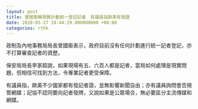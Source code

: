 ```yaml
---
layout: post
title: 曾國衞稱現無計劃統一登記記者　有議員指歐美有發證
date: 2020-05-27 18:44:29.000000000 +08:00
categories: rthk
---
```


政制及內地事務局局長曾國衞表示，政府目前沒有任何計劃進行統一記者登記，亦不打算審查記者的資歷。

保安局局長李家超說，如果現場有五、六百人都是記者，當局如何處理是現實問題，但相信可找到方法，令專業記者更受保障。

有議員指，歐美不少國家都有發記者證，並無影響新聞自由；亦有議員詢問會否規管網媒；記協不認同要向記者發牌，又說如果是公眾場合，無必要區分主流傳媒和網媒。
